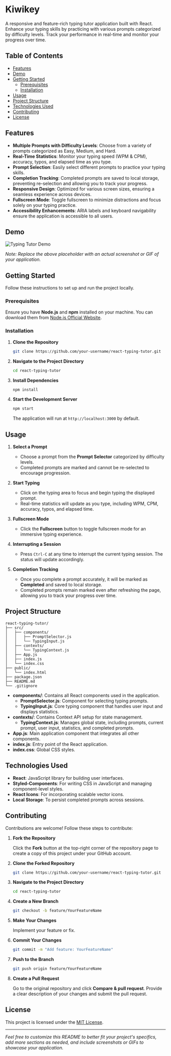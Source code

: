 # Kiwikey

A responsive and feature-rich typing tutor application built with React. Enhance your typing skills by practicing with various prompts categorized by difficulty levels. Track your performance in real-time and monitor your progress over time.

## Table of Contents

- [Features](#features)
- [Demo](#demo)
- [Getting Started](#getting-started)
  - [Prerequisites](#prerequisites)
  - [Installation](#installation)
- [Usage](#usage)
- [Project Structure](#project-structure)
- [Technologies Used](#technologies-used)
- [Contributing](#contributing)
- [License](#license)

## Features

- **Multiple Prompts with Difficulty Levels**: Choose from a variety of prompts categorized as Easy, Medium, and Hard.
- **Real-Time Statistics**: Monitor your typing speed (WPM & CPM), accuracy, typos, and elapsed time as you type.
- **Prompt Selection**: Easily select different prompts to practice your typing skills.
- **Completion Tracking**: Completed prompts are saved to local storage, preventing re-selection and allowing you to track your progress.
- **Responsive Design**: Optimized for various screen sizes, ensuring a seamless experience across devices.
- **Fullscreen Mode**: Toggle fullscreen to minimize distractions and focus solely on your typing practice.
- **Accessibility Enhancements**: ARIA labels and keyboard navigability ensure the application is accessible to all users.

## Demo

![Typing Tutor Demo](./screenshots/demo.gif)

*Note: Replace the above placeholder with an actual screenshot or GIF of your application.*

## Getting Started

Follow these instructions to set up and run the project locally.

### Prerequisites

Ensure you have **Node.js** and **npm** installed on your machine. You can download them from [Node.js Official Website](https://nodejs.org/).

### Installation

1. **Clone the Repository**

   ```bash
   git clone https://github.com/your-username/react-typing-tutor.git
   ```

2. **Navigate to the Project Directory**

   ```bash
   cd react-typing-tutor
   ```

3. **Install Dependencies**

   ```bash
   npm install
   ```

4. **Start the Development Server**

   ```bash
   npm start
   ```

   The application will run at `http://localhost:3000` by default.

## Usage

1. **Select a Prompt**

   - Choose a prompt from the **Prompt Selector** categorized by difficulty levels.
   - Completed prompts are marked and cannot be re-selected to encourage progression.

2. **Start Typing**

   - Click on the typing area to focus and begin typing the displayed prompt.
   - Real-time statistics will update as you type, including WPM, CPM, accuracy, typos, and elapsed time.

3. **Fullscreen Mode**

   - Click the **Fullscreen** button to toggle fullscreen mode for an immersive typing experience.

4. **Interrupting a Session**

   - Press `Ctrl-C` at any time to interrupt the current typing session. The status will update accordingly.

5. **Completion Tracking**

   - Once you complete a prompt accurately, it will be marked as **Completed** and saved to local storage.
   - Completed prompts remain marked even after refreshing the page, allowing you to track your progress over time.

## Project Structure

```
react-typing-tutor/
├── src/
│   ├── components/
│   │   ├── PromptSelector.js
│   │   └── TypingInput.js
│   ├── contexts/
│   │   └── TypingContext.js
│   ├── App.js
│   ├── index.js
│   └── index.css
├── public/
│   └── index.html
├── package.json
├── README.md
└── .gitignore
```

- **components/**: Contains all React components used in the application.
  - **PromptSelector.js**: Component for selecting typing prompts.
  - **TypingInput.js**: Core typing component that handles user input and displays statistics.
- **contexts/**: Contains Context API setup for state management.
  - **TypingContext.js**: Manages global state, including prompts, current prompt, user input, statistics, and completed prompts.
- **App.js**: Main application component that integrates all other components.
- **index.js**: Entry point of the React application.
- **index.css**: Global CSS styles.

## Technologies Used

- **React**: JavaScript library for building user interfaces.
- **Styled-Components**: For writing CSS in JavaScript and managing component-level styles.
- **React Icons**: For incorporating scalable vector icons.
- **Local Storage**: To persist completed prompts across sessions.

## Contributing

Contributions are welcome! Follow these steps to contribute:

1. **Fork the Repository**

   Click the **Fork** button at the top-right corner of the repository page to create a copy of this project under your GitHub account.

2. **Clone the Forked Repository**

   ```bash
   git clone https://github.com/your-username/react-typing-tutor.git
   ```

3. **Navigate to the Project Directory**

   ```bash
   cd react-typing-tutor
   ```

4. **Create a New Branch**

   ```bash
   git checkout -b feature/YourFeatureName
   ```

5. **Make Your Changes**

   Implement your feature or fix.

6. **Commit Your Changes**

   ```bash
   git commit -m "Add feature: YourFeatureName"
   ```

7. **Push to the Branch**

   ```bash
   git push origin feature/YourFeatureName
   ```

8. **Create a Pull Request**

   Go to the original repository and click **Compare & pull request**. Provide a clear description of your changes and submit the pull request.

## License

This project is licensed under the [MIT License](./LICENSE).

---

*Feel free to customize this README to better fit your project's specifics, add more sections as needed, and include screenshots or GIFs to showcase your application.*